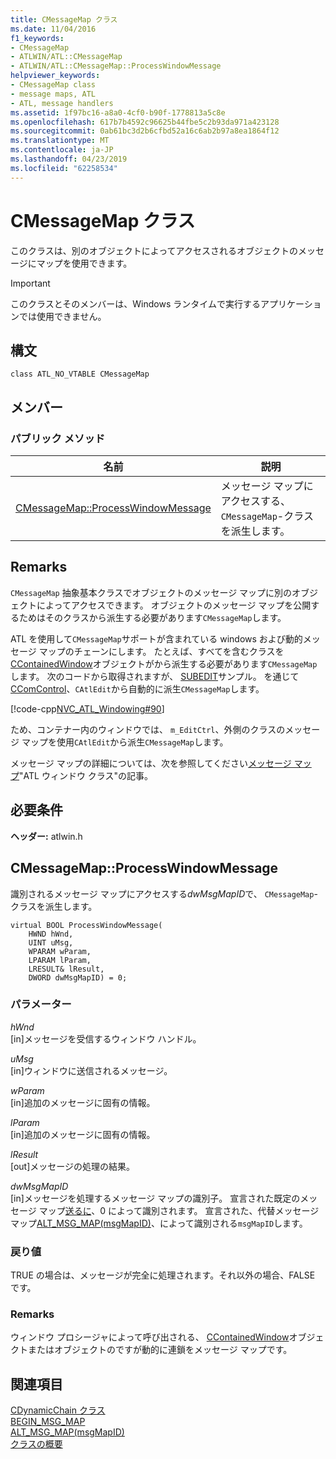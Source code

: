 ```yaml
---
title: CMessageMap クラス
ms.date: 11/04/2016
f1_keywords:
- CMessageMap
- ATLWIN/ATL::CMessageMap
- ATLWIN/ATL::CMessageMap::ProcessWindowMessage
helpviewer_keywords:
- CMessageMap class
- message maps, ATL
- ATL, message handlers
ms.assetid: 1f97bc16-a8a0-4cf0-b90f-1778813a5c8e
ms.openlocfilehash: 617b7b4592c96625b44fbe5c2b93da971a423128
ms.sourcegitcommit: 0ab61bc3d2b6cfbd52a16c6ab2b97a8ea1864f12
ms.translationtype: MT
ms.contentlocale: ja-JP
ms.lasthandoff: 04/23/2019
ms.locfileid: "62258534"
---
```

# <a name="cmessagemap-class"></a>CMessageMap クラス

このクラスは、別のオブジェクトによってアクセスされるオブジェクトのメッセージにマップを使用できます。

> [!IMPORTANT]
>  このクラスとそのメンバーは、Windows ランタイムで実行するアプリケーションでは使用できません。

## <a name="syntax"></a>構文

```
class ATL_NO_VTABLE CMessageMap
```

## <a name="members"></a>メンバー

### <a name="public-methods"></a>パブリック メソッド

|名前|説明|
|----------|-----------------|
|[CMessageMap::ProcessWindowMessage](#processwindowmessage)|メッセージ マップにアクセスする、 `CMessageMap`-クラスを派生します。|

## <a name="remarks"></a>Remarks

`CMessageMap` 抽象基本クラスでオブジェクトのメッセージ マップに別のオブジェクトによってアクセスできます。 オブジェクトのメッセージ マップを公開するためはそのクラスから派生する必要があります`CMessageMap`します。

ATL を使用して`CMessageMap`サポートが含まれている windows および動的メッセージ マップのチェーンにします。 たとえば、すべてを含むクラスを[CContainedWindow](../../atl/reference/ccontainedwindowt-class.md)オブジェクトがから派生する必要があります`CMessageMap`します。 次のコードから取得されますが、 [SUBEDIT](https://github.com/Microsoft/VCSamples/tree/master/VC2008Samples/ATL/Controls/SubEdit)サンプル。 を通じて[CComControl](../../atl/reference/ccomcontrol-class.md)、`CAtlEdit`から自動的に派生`CMessageMap`します。

[!code-cpp[NVC_ATL_Windowing#90](../../atl/codesnippet/cpp/cmessagemap-class_1.h)]

ため、コンテナー内のウィンドウでは、 `m_EditCtrl`、外側のクラスのメッセージ マップを使用`CAtlEdit`から派生`CMessageMap`します。

メッセージ マップの詳細については、次を参照してください[メッセージ マップ](../../atl/message-maps-atl.md)"ATL ウィンドウ クラス"の記事。

## <a name="requirements"></a>必要条件

**ヘッダー:** atlwin.h

##  <a name="processwindowmessage"></a>  CMessageMap::ProcessWindowMessage

識別されるメッセージ マップにアクセスする*dwMsgMapID*で、 `CMessageMap`-クラスを派生します。

```
virtual BOOL ProcessWindowMessage(
    HWND hWnd,
    UINT uMsg,
    WPARAM wParam,
    LPARAM lParam,
    LRESULT& lResult,
    DWORD dwMsgMapID) = 0;
```

### <a name="parameters"></a>パラメーター

*hWnd*<br/>
[in]メッセージを受信するウィンドウ ハンドル。

*uMsg*<br/>
[in]ウィンドウに送信されるメッセージ。

*wParam*<br/>
[in]追加のメッセージに固有の情報。

*lParam*<br/>
[in]追加のメッセージに固有の情報。

*lResult*<br/>
[out]メッセージの処理の結果。

*dwMsgMapID*<br/>
[in]メッセージを処理するメッセージ マップの識別子。 宣言された既定のメッセージ マップ[送るに](message-map-macros-atl.md#begin_msg_map)、0 によって識別されます。 宣言された、代替メッセージ マップ[ALT_MSG_MAP(msgMapID)](message-map-macros-atl.md#alt_msg_map)、によって識別される`msgMapID`します。

### <a name="return-value"></a>戻り値

TRUE の場合は、メッセージが完全に処理されます。それ以外の場合、FALSE です。

### <a name="remarks"></a>Remarks

ウィンドウ プロシージャによって呼び出される、 [CContainedWindow](../../atl/reference/ccontainedwindowt-class.md)オブジェクトまたはオブジェクトのですが動的に連鎖をメッセージ マップです。

## <a name="see-also"></a>関連項目

[CDynamicChain クラス](../../atl/reference/cdynamicchain-class.md)<br/>
[BEGIN_MSG_MAP](message-map-macros-atl.md#begin_msg_map)<br/>
[ALT_MSG_MAP(msgMapID)](message-map-macros-atl.md#alt_msg_map)<br/>
[クラスの概要](../../atl/atl-class-overview.md)
